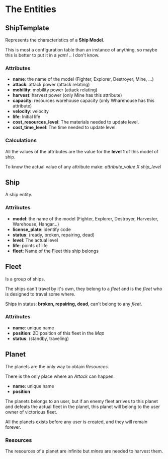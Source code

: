 # The Entities

## ShipTemplate

Represents the characteristics of a **Ship Model**.

This is most a configuration table than an instance of anything, so maybe this is better to put it in a _yaml_ .. I don't know.

### Attributes

* **name**: the name of the model (Fighter, Explorer, Destroyer, Mine, ...)
* **attack**: attack power (attack relating)
* **mobility**: mobility power (attack relating)
* **harvest**: harvest power (only Mine has this attribute) 
* **capacity**: resources warehouse capacity (only Wharehouse has this attribute) 
* **velocity**: velocity
* **life**: Initial life
* **cost_resources_level**: The materials needed to update level.
* **cost_time_level**: The time needed to update level.

### Calculations

All the values of the attributes are the value for the **level 1** of this model of ship.

To know the actual value of any attribute make: *attribute_value X ship_level*

## Ship

A ship entity.

### Attributes

* **model**: the name of the model (Fighter, Explorer, Destroyer, Harvester, Warehouse, Hangar...)
* **license_plate**: identify code
* **status**: (ready, broken, repairing, dead)
* **level**: The actual level
* **life**: points of life
* **fleet**: Name of the Fleet this ship belongs

## Fleet

Is a group of ships.

The ships can't travel by it's own, they belong to a _fleet_ and is the _fleet_ who is designed to travel some where.

Ships in status: **broken, repairing, dead**, can't belong to any _fleet_.

### Attributes

* **name**: unique name
* **position**: 2D position of this fleet in the _Map_
* **status**: (standby, traveling)

## Planet

The planets are the only way to obtain _Resources_.

There is the only place where an _Attack_ can happen.

* **name**: unique name
* **position**

The planets belongs to an user, but if an enemy fleet arrives to this planet and defeats the actual fleet in the planet, this planet will belong to the user owner of victorious fleet.

All the planets exists before any user is created, and they will remain forever.

### Resources

The resources of a planet are infinite but _mines_ are needed to harvest them.
